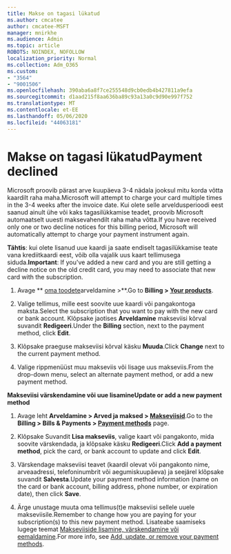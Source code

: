 ```yaml
---
title: Makse on tagasi lükatud
ms.author: cmcatee
author: cmcatee-MSFT
manager: mnirkhe
ms.audience: Admin
ms.topic: article
ROBOTS: NOINDEX, NOFOLLOW
localization_priority: Normal
ms.collection: Adm_O365
ms.custom:
- "3564"
- "9001506"
ms.openlocfilehash: 390aba6a8f7ce255548d9cb0edb4b427811a9efa
ms.sourcegitcommit: d1aad215f8aa636ba89c93a13a0c9d90e997f752
ms.translationtype: MT
ms.contentlocale: et-EE
ms.lasthandoff: 05/06/2020
ms.locfileid: "44063181"
---
```

# <a name="payment-declined"></a><span data-ttu-id="23404-102">Makse on tagasi lükatud</span><span class="sxs-lookup"><span data-stu-id="23404-102">Payment declined</span></span>

<span data-ttu-id="23404-103">Microsoft proovib pärast arve kuupäeva 3-4 nädala jooksul mitu korda võtta kaardilt raha maha.</span><span class="sxs-lookup"><span data-stu-id="23404-103">Microsoft will attempt to charge your card multiple times in the 3-4 weeks after the invoice date.</span></span>  <span data-ttu-id="23404-104">Kui olete selle arveldusperioodi eest saanud ainult ühe või kaks tagasilükkamise teadet, proovib Microsoft automaatselt uuesti maksevahendilt raha maha võtta.</span><span class="sxs-lookup"><span data-stu-id="23404-104">If you have received only one or two decline notices for this billing period, Microsoft will automatically attempt to charge your payment instrument again.</span></span>  

<span data-ttu-id="23404-105">**Tähtis**: kui olete lisanud uue kaardi ja saate endiselt tagasilükkamise teate vana krediitkaardi eest, võib olla vajalik uus kaart tellimusega siduda.</span><span class="sxs-lookup"><span data-stu-id="23404-105">**Important**: If you've added a new card and you are still getting a decline notice on the old credit card, you may need to associate that new card with the subscription.</span></span>

1. <span data-ttu-id="23404-106">Avage \*\* [oma toodete](https://go.microsoft.com/fwlink/p/?linkid=842054)arveldamine >\*\*.</span><span class="sxs-lookup"><span data-stu-id="23404-106">Go to **Billing > [Your products](https://go.microsoft.com/fwlink/p/?linkid=842054)**.</span></span>

2. <span data-ttu-id="23404-107">Valige tellimus, mille eest soovite uue kaardi või pangakontoga maksta.</span><span class="sxs-lookup"><span data-stu-id="23404-107">Select the subscription that you want to pay with the new card or bank account.</span></span> <span data-ttu-id="23404-108">Klõpsake jaotises **Arveldamine** makseviisi kõrval suvandit **Redigeeri**.</span><span class="sxs-lookup"><span data-stu-id="23404-108">Under the **Billing** section, next to the payment method, click **Edit**.</span></span>

3. <span data-ttu-id="23404-109">Klõpsake praeguse makseviisi kõrval käsku **Muuda**.</span><span class="sxs-lookup"><span data-stu-id="23404-109">Click **Change** next to the current payment method.</span></span>

4. <span data-ttu-id="23404-110">Valige rippmenüüst muu makseviis või lisage uus makseviis.</span><span class="sxs-lookup"><span data-stu-id="23404-110">From the drop-down menu, select an alternate payment method, or add a new payment method.</span></span>

<span data-ttu-id="23404-111">**Makseviisi värskendamine või uue lisamine**</span><span class="sxs-lookup"><span data-stu-id="23404-111">**Update or add a new payment method**</span></span>

1. <span data-ttu-id="23404-112">Avage leht **Arveldamine > Arved ja maksed > [Makseviisid](https://go.microsoft.com/fwlink/p/?linkid=2018806)**.</span><span class="sxs-lookup"><span data-stu-id="23404-112">Go to the **Billing > Bills & Payments > [Payment methods](https://go.microsoft.com/fwlink/p/?linkid=2018806)** page.</span></span>

2. <span data-ttu-id="23404-113">Klõpsake Suvandit **Lisa makseviis**, valige kaart või pangakonto, mida soovite värskendada, ja klõpsake käsku **Redigeeri**.</span><span class="sxs-lookup"><span data-stu-id="23404-113">Click **Add a payment method**, pick the card, or bank account to update and click **Edit**.</span></span>

3. <span data-ttu-id="23404-114">Värskendage makseviisi teavet (kaardil olevat või pangakonto nime, arveaadressi, telefoninumbrit või aegumiskuupäeva) ja seejärel klõpsake suvandit **Salvesta**.</span><span class="sxs-lookup"><span data-stu-id="23404-114">Update your payment method information (name on the card or bank account, billing address, phone number, or expiration date), then click **Save**.</span></span>

4. <span data-ttu-id="23404-115">Ärge unustage muuta oma tellimus(t)e makseviisi sellele uuele makseviisile.</span><span class="sxs-lookup"><span data-stu-id="23404-115">Remember to change how you are paying for your subscription(s) to this new payment method.</span></span> <span data-ttu-id="23404-116">Lisateabe saamiseks lugege teemat [ Makseviiside lisamine, värskendamine või eemaldamine](https://go.microsoft.com/fwlink/?linkid=2118133).</span><span class="sxs-lookup"><span data-stu-id="23404-116">For more info, see [Add, update, or remove your payment methods](https://go.microsoft.com/fwlink/?linkid=2118133).</span></span>
